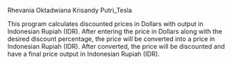 Rhevania Oktadwiana Krisandy Putri_Tesla

This program calculates discounted prices in Dollars with output in Indonesian Rupiah (IDR). After entering the price in Dollars along with the desired discount percentage, the price will be converted into a price in Indonesian Rupiah (IDR). After converted, the price will be discounted and have a final price output in Indonesian Rupiah (IDR).
